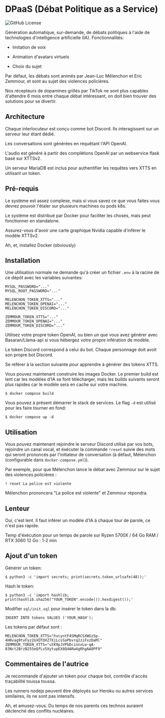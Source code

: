 # DPaaS (Débat Politique as a Service)

![GitHub License](https://img.shields.io/github/license/Chelsea486MHz/debat-politique-ia)

Génération automatique, sur-demande, de débats politiques à l'aide de technologies d'intelligence artificielle (IA). Fonctionnalités:

- Imitation de voix

- Animation d'avatars virtuels

- Choix du sujet

Par défaut, les débats sont animés par Jean-Luc Mélenchon et Eric Zemmour, et sont au sujet des violences policières.

Nos récepteurs de dopamines grillés par TikTok ne sont plus capables d'attendre 6 mois entre chaque débat intéressant, on doit bien trouver des solutions pour se divertir.

## Architecture

Chaque interlocuteur est conçu comme bot Discord. Ils interagissent sur un serveur leur étant dédié.

Les conversations sont générées en requêtant l'API OpenAI.

L'audio est généré à partir des complétions OpenAI par un webservice flask basé sur XTTSv2.

Un serveur MariaDB est inclus pour authentifier les requêtes vers XTTS en utilisant un token.

## Pré-requis

Le système est assez complexe, mais si vous savez ce que vous faites vous devrez pouvoir l'étaler sur plusieurs machines ou pods k8s.

Le système est distribué par Docker pour faciliter les choses, mais peut fonctionner en standalone.

Assurez-vous d'avoir une carte graphique Nvidia capable d'inférer le modèle XTTSv2.

Ah, et, installez Docker (obviously)

## Installation

Une utilisation normale ne demande qu'à créer un fichier `.env` à la racine de ce dépôt avec les variables suivantes:

```
MYSQL_PASSWORD="..."
MYSQL_ROOT_PASSWORD="..."

MELENCHON_TOKEN_XTTS="..."
MELENCHON_TOKEN_OPENAI="..."
MELENCHON_TOKEN_DISCORD="..."

ZEMMOUR_TOKEN_XTTS="..."
ZEMMOUR_TOKEN_OPENAI="..."
ZEMMOUR_TOKEN_DISCORD="..."
```

Utilisez votre propre token OpenAI, ou bien un que vous avez générer avec Basaran/Llama-api si vous hébergez votre propre infération de modèle.

Le token Discord correspond à celui du bot. Chaque personnage doit avoit son propre bot Discord.

Se référer à la section suivante pour apprendre à générer des tokens XTTS.

Vous pouvez maintenant construire les images Docker. Le premier build est lent car les modèles d'IA se font télécharger, mais les builds suivants seront plus rapides car le modèle sera en cache sur votre machine.

`$ docker compose build`

Vous pouvez à présent démarrer le stack de services. Le flag `-d` est utilisé pour les faire tourner en fond:

`$ docker compose up -d`

## Utilisation

Vous pouvez maintenant rejoindre le serveur Discord utilisé par vos bots, rejoindre un canal vocal, et éxécuter la commande `!reset` suivie des mots qui seront prononcés par l'initiateur de conversation (à défaut, Mélenchon (configurable dans `docker-compose.yml`)).

Par exemple, pour que Mélenchon lance le débat avec Zemmour sur le sujet des violences policières :

`! reset La police est violente`

Mélenchon prononcera "La police est violente" et Zemmour répondra.

## Lenteur

Oui, c'est lent. Il faut inférer un modèle d'IA à chaque tour de parole, ce n'est pas rapide.

Temp d'éxécution pour un temps de parole sur Ryzen 5700X / 64 Go RAM / RTX 3060 12 Go : 1-2 min

## Ajout d'un token

Générer un token:

`$ python3 -c 'import secrets; print(secrets.token_urlsafe(48));'`

Hash le token:

`$ python3 -c 'import hashlib; print(hashlib.sha256("YOUR_TOKEN".encode()).hexdigest());'`

Modifier `sql/init.sql` pour insérer le token dans la db:

`INSERT INTO tokens VALUES ('YOUR_HASH');`

Les tokens par défaut sont :

```
MELENCHON_TOKEN_XTTS="hvcyntF4SMqRCSXWGz5p-4H0vag9tvFyz2GXOTOXZ7XjLcsSaPbvrq2ziFxzDaMl"
ZEMMOUR_TOKEN_XTTS="utK9pJVPbDcinnxLw-qA-83Nct2BrzB255eQfLv5XytupEX8Q4ARw4gRhgAA8PF9"
```

## Commentaires de l'autrice

Je recommande d'ajouter un token pour chaque bot, contrôle d'accès traçabilité toussa toussa.

Les runners nodejs peuvent être déployés sur Heroku ou autres services similaires, ils ne sont pas intensifs.

Ah, et amusez-vous. Du temps de nos parents ces technos auraient déclenché des conflits nucléaires.